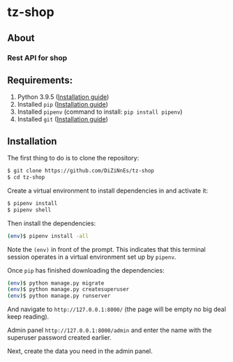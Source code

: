 # tz-shop

## About
### Rest API for shop


## Requirements:
1) Python 3.9.5 ([Installation guide](https://www.python.org/downloads/))
2) Installed `pip` ([Installation guide](https://pip.pypa.io/en/latest/installing/))
3) Installed `pipenv` (command to install: `pip install pipenv`)
4) Installed `git` ([Installation guide](https://www.linode.com/docs/guides/how-to-install-git-on-linux-mac-and-windows/))

## Installation

The first thing to do is to clone the repository:

```sh
$ git clone https://github.com/DiZiNnEs/tz-shop
$ cd tz-shop
```

Create a virtual environment to install dependencies in and activate it:

```sh
$ pipenv install
$ pipenv shell
```

Then install the dependencies:

```sh
(env)$ pipenv install -all
```
Note the `(env)` in front of the prompt. This indicates that this terminal
session operates in a virtual environment set up by `pipenv`.

Once `pip` has finished downloading the dependencies:
```sh
(env)$ python manage.py migrate
(env)$ python manage.py createsuperuser
(env)$ python manage.py runserver
```
And navigate to `http://127.0.0.1:8000/` (the page will be empty no big deal keep reading).

Admin panel `http://127.0.0.1:8000/admin`
and enter the name with the superuser password created earlier.

Next, create the data you need in the admin panel.

